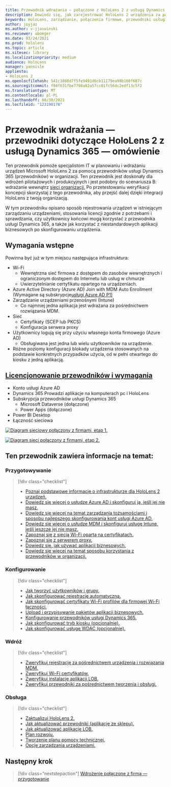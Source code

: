 ```yaml
---
title: Przewodnik wdrażania — połączone z HoloLens 2 z usługą Dynamics 365 — przewodniki — omówienie
description: Dowiedz się, jak zarejestrować HoloLens 2 urządzenia za pomocą przewodników usługi Dynamics 365 za pośrednictwem firmowej sieci połączonej.
keywords: HoloLens, zarządzanie, połączenia firmowe, przewodniki usługi Dynamics 365, AAD, Azure AD, MDM, Mobile Zarządzanie urządzeniami
author: joyjaz
ms.author: v-jjaswinski
ms.reviewer: aboeger
ms.date: 03/24/2021
ms.prod: hololens
ms.topic: article
ms.sitesec: library
ms.localizationpriority: medium
audience: HoloLens
manager: yannisle
appliesto:
- HoloLens 2
ms.openlocfilehash: 541c1080d7f5fe9491d6cb11179ea98b160f687c
ms.sourcegitcommit: f04f631fbe7798a82a57cc01fc56dc2edf13c5f2
ms.translationtype: MT
ms.contentlocale: pl-PL
ms.lasthandoff: 08/30/2021
ms.locfileid: "123190178"
---
```

# <a name="deployment-guide---corporate-connected-hololens-2-with-dynamics-365-guides---overview"></a>Przewodnik wdrażania — przewodniki dotyczące HoloLens 2 z usługą Dynamics 365 — omówienie

Ten przewodnik pomoże specjalistom IT w planowaniu i wdrażaniu urządzeń Microsoft HoloLens 2 za pomocą przewodników usługi Dynamics 365 (przewodników) w organizacji. Ten przewodnik jest doskonały dla wdrożeń pilotażowych i produkcyjnych i jest podobny do scenariusza B: wdrażanie wewnątrz [sieci organizacji.](/hololens/common-scenarios#scenario-b-deploy-inside-your-organizations-network) Po przetestowaniu weryfikacji koncepcji skorzystaj z tego przewodnika, aby przejść dalej dzięki integracji HoloLens z twoją organizacją.

W tym przewodniku opisano sposób rejestrowania urządzeń w istniejącym zarządzaniu urządzeniami, stosowania licencji zgodnie z potrzebami i sprawdzania, czy użytkownicy końcowi mogą korzystać z przewodnika usługi Dynamics 365, a także jak korzystać z niestandardowych aplikacji biznesowych po skonfigurowaniu urządzenia. 

## <a name="prerequisites"></a>Wymagania wstępne

Powinna być już w tym miejscu następująca infrastruktura:
- Wi-Fi
    - Wewnętrzna sieć firmowa z dostępem do zasobów wewnętrznych i ograniczonym dostępem do Internetu lub usług w chmurze
    - Uwierzytelnianie certyfikatu opartego na urządzeniach.
- Azure Active Directory (Azure AD) Join with MDM Auto Enrollment (Wymagane są subskrypcje[usługi Azure AD P1)](/azure/active-directory/fundamentals/active-directory-whatis)
- Zarządzanie urządzeniami przenośnymi (Intune)
    - Co najmniej jedna aplikacja jest wdrażana za pośrednictwem rozwiązania MDM.
- Sieć 
    - Certyfikaty (SCEP lub PKCS)
    - Konfiguracja serwera proxy
- Użytkownicy logują się przy użyciu własnego konta firmowego (Azure AD)
    - Obsługiwana jest jedna lub wielu użytkowników na urządzenie.
- Różne poziomy konfiguracji blokady urządzenia stosowanych na podstawie konkretnych przypadków użycia, od w pełni otwartego do kiosku z jedną aplikacją.

## <a name="guides-licensing-and-requirements"></a>[Licencjonowanie przewodników i wymagania](/dynamics365/mixed-reality/guides/requirements#licensing-and-product-requirements)

- Konto usługi Azure AD
- Dynamics 365 Prowadzi aplikacje na komputerach pc i HoloLens
- Subskrypcja przewodników usługi Dynamics 365
    - Microsoft Dataverse (dołączone)
    - Power Apps (dołączone)
- Power BI Desktop
- Łączność sieciowa

[![Diagram sieciowy połączony z firmami, etap 1. ](./images/deployment-guides-revised-scenario-b-01-1.png)](./images/deployment-guides-revised-scenario-b-01-1.png#lightbox)

[![Diagram sieci połączony z firmami, etap 2. ](./images/deployment-guides-revised-scenario-b-02-1.png)](./images/deployment-guides-revised-scenario-b-02-1.png#lightbox)

## <a name="in-this-guide-you-will"></a>Ten przewodnik zawiera informacje na temat:
### <a name="prepare"></a>Przygotowywanie
> [!div class="checklist"]
>- [Poznaj podstawowe informacje o infrastrukturze dla HoloLens 2 urządzeń.](hololens2-corp-connected-prepare.md#infrastructure-essentials)
>- [Dowiedz się więcej o usłudze Azure AD i skonfiguruj ją, jeśli jej nie masz.](hololens2-corp-connected-prepare.md#azure-active-directory)
>- [Dowiedz się więcej na temat zarządzania tożsamościami i sposobu najlepszego skonfigurowania kont usługi Azure AD.](hololens2-corp-connected-prepare.md#identity-management)
>- [Dowiedz się więcej o usłudze MDM i skonfiguruj usługę Intune, jeśli jeszcze jej nie masz.](hololens2-corp-connected-prepare.md#mobile-device-management)
>- [Zapoznaj się z siecią Wi-Fi opartą na certyfikatach.](hololens2-corp-connected-prepare.md#certificates)
>- [Zapoznaj się z serwerem proxy.](hololens2-corp-connected-prepare.md#proxy)
>- [Dowiedz się, jak używać aplikacji biznesowych.](hololens2-corp-connected-prepare.md#line-of-business-apps)
>- [Dowiedz się więcej na temat sposobu korzystania z przewodników w organizacji.](hololens2-corp-connected-prepare.md#guides-playbook)
### <a name="configure"></a>Konfigurowanie
> [!div class="checklist"]
>- [Jak tworzyć użytkowników i grupy.](hololens2-corp-connected-configure.md#azure-users-and-groups)
>- [Jak skonfigurować rejestrację automatyczną.](hololens2-corp-connected-configure.md#auto-enrollment-on-hololens-2)
>- [Jak skonfigurować certyfikaty Wi-Fi profilów dla firmowej Wi-Fi łączności.](hololens2-corp-connected-configure.md#corporate-wi-fi-connectivity)
>- [Upload i przypisywanie pakietów aplikacji biznesowych.](hololens2-corp-connected-configure.md#app-deployment)
>- [Konfigurowanie przewodników usługi Dynamics 365.](hololens2-corp-connected-configure.md#setup-guides-application-licenses-dataverse-and-authoring)
>- [Jak skonfigurować tryb kiosku (opcjonalnie).](hololens2-corp-connected-configure.md#optional-kiosk-mode)
>- [Jak skonfigurować usługę WDAC (opcjonalnie).](hololens2-corp-connected-configure.md#optional-wdac)
### <a name="deploy"></a>Wdróż
> [!div class="checklist"]
>-  [Zweryfikuj rejestrację za pośrednictwem urządzenia i rozwiązania MDM.](hololens2-corp-connected-deploy.md#enrollment-validation)
>-  [Zweryfikuj Wi-Fi certyfikatów.](hololens2-corp-connected-deploy.md#wi-fi-certificate-validation)
>-  [Zweryfikuj instalację aplikacji LOB.](hololens2-corp-connected-deploy.md#validate-lob-app-install)
>-  [Zweryfikuj przewodniki za pośrednictwem tworzenia i obsługi.](hololens2-corp-connected-deploy.md#validate-dynamics-365-guides)
### <a name="maintain"></a>Obsługa
> [!div class="checklist"]
>- [Zaktualizuj HoloLens 2.](hololens2-corp-connected-maintain.md#update-hololens)
>- [Jak aktualizować przewodniki (aplikacje ze sklepu).](hololens2-corp-connected-maintain.md#how-to-update-dynamics-365-guides-and-other-store-apps)
>- [Jak aktualizować aplikacje LOB.](hololens2-corp-connected-maintain.md#how-to-update-lob-apps) 
>- [Plan rozwoju.](hololens2-corp-connected-maintain.md#development-plan) 
>- [Tworzenie planu pomocy technicznej.](hololens2-corp-connected-maintain.md#support-plan)
>- [Opcje zarządzania urządzeniami.](hololens2-corp-connected-maintain.md#device-management)

## <a name="next-step"></a>Następny krok 
> [!div class="nextstepaction"]
> [Wdrożenie połączone z firmą — przygotowanie](hololens2-corp-connected-prepare.md)
